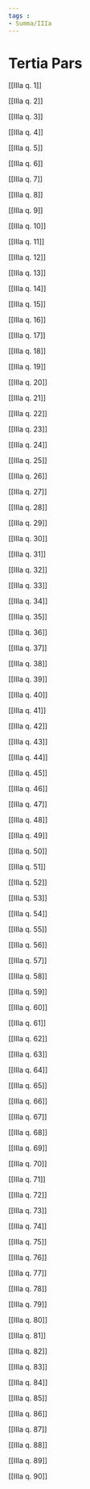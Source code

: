 ```yaml
---
tags : 
- Summa/IIIa
---
```


# Tertia Pars

[[IIIa q. 1]]

[[IIIa q. 2]]

[[IIIa q. 3]]

[[IIIa q. 4]]

[[IIIa q. 5]]

[[IIIa q. 6]]

[[IIIa q. 7]]

[[IIIa q. 8]]

[[IIIa q. 9]]

[[IIIa q. 10]]

[[IIIa q. 11]]

[[IIIa q. 12]]

[[IIIa q. 13]]

[[IIIa q. 14]]

[[IIIa q. 15]]

[[IIIa q. 16]]

[[IIIa q. 17]]

[[IIIa q. 18]]

[[IIIa q. 19]]

[[IIIa q. 20]]

[[IIIa q. 21]]

[[IIIa q. 22]]

[[IIIa q. 23]]

[[IIIa q. 24]]

[[IIIa q. 25]]

[[IIIa q. 26]]

[[IIIa q. 27]]

[[IIIa q. 28]]

[[IIIa q. 29]]

[[IIIa q. 30]]

[[IIIa q. 31]]

[[IIIa q. 32]]

[[IIIa q. 33]]

[[IIIa q. 34]]

[[IIIa q. 35]]

[[IIIa q. 36]]

[[IIIa q. 37]]

[[IIIa q. 38]]

[[IIIa q. 39]]

[[IIIa q. 40]]

[[IIIa q. 41]]

[[IIIa q. 42]]

[[IIIa q. 43]]

[[IIIa q. 44]]

[[IIIa q. 45]]

[[IIIa q. 46]]

[[IIIa q. 47]]

[[IIIa q. 48]]

[[IIIa q. 49]]

[[IIIa q. 50]]

[[IIIa q. 51]]

[[IIIa q. 52]]

[[IIIa q. 53]]

[[IIIa q. 54]]

[[IIIa q. 55]]

[[IIIa q. 56]]

[[IIIa q. 57]]

[[IIIa q. 58]]

[[IIIa q. 59]]

[[IIIa q. 60]]

[[IIIa q. 61]]

[[IIIa q. 62]]

[[IIIa q. 63]]

[[IIIa q. 64]]

[[IIIa q. 65]]

[[IIIa q. 66]]

[[IIIa q. 67]]

[[IIIa q. 68]]

[[IIIa q. 69]]

[[IIIa q. 70]]

[[IIIa q. 71]]

[[IIIa q. 72]]

[[IIIa q. 73]]

[[IIIa q. 74]]

[[IIIa q. 75]]

[[IIIa q. 76]]

[[IIIa q. 77]]

[[IIIa q. 78]]

[[IIIa q. 79]]

[[IIIa q. 80]]

[[IIIa q. 81]]

[[IIIa q. 82]]

[[IIIa q. 83]]

[[IIIa q. 84]]

[[IIIa q. 85]]

[[IIIa q. 86]]

[[IIIa q. 87]]

[[IIIa q. 88]]

[[IIIa q. 89]]

[[IIIa q. 90]]

